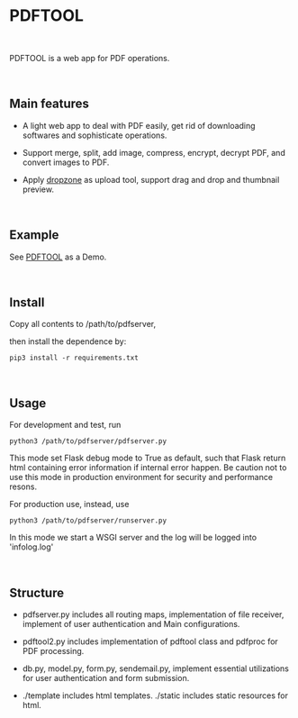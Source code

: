
# PDFTOOL

 

PDFTOOL is a web app for PDF operations.

 

## Main features

-   A light web app to deal with PDF easily, get rid of downloading softwares
    and sophisticate operations.

-   Support merge, split, add image, compress, encrypt, decrypt PDF, and convert
    images to PDF.

-   Apply [dropzone](https://www.dropzonejs.com/) as upload tool, support drag
    and drop and thumbnail preview.

 

## Example

See [PDFTOOL](http://52.205.233.142/) as a Demo.

 

## Install


Copy all contents to /path/to/pdfserver,

then install the dependence by:

~~~~~~~~~~~~~~~~~~~~~~~~~~~~~~~~~~~~~~~~~~~~~~~~~~~~~~~~~~~~~~~~~~~~~~~~~~~~~~~~
pip3 install -r requirements.txt
~~~~~~~~~~~~~~~~~~~~~~~~~~~~~~~~~~~~~~~~~~~~~~~~~~~~~~~~~~~~~~~~~~~~~~~~~~~~~~~~

 

## Usage

For development and test, run

~~~~~~~~~~~~~~~~~~~~~~~~~~~~~~~~~~~~~~~~~~~~~~~~~~~~~~~~~~~~~~~~~~~~~~~~~~~~~~~~
python3 /path/to/pdfserver/pdfserver.py
~~~~~~~~~~~~~~~~~~~~~~~~~~~~~~~~~~~~~~~~~~~~~~~~~~~~~~~~~~~~~~~~~~~~~~~~~~~~~~~~
This mode set Flask debug mode to True as default, such that Flask return html containing error information if internal error happen.
Be caution not to use this mode in production environment for security and performance resons.

For production use, instead, use

~~~~~~~~~~~~~~~~~~~~~~~~~~~~~~~~~~~~~~~~~~~~~~~~~~~~~~~~~~~~~~~~~~~~~~~~~~~~~~~~
python3 /path/to/pdfserver/runserver.py
~~~~~~~~~~~~~~~~~~~~~~~~~~~~~~~~~~~~~~~~~~~~~~~~~~~~~~~~~~~~~~~~~~~~~~~~~~~~~~~~
In this mode we start a WSGI server and the log will be logged into 'infolog.log'


 

## Structure

-   pdfserver.py includes all routing maps, implementation of file receiver,
    implement of user authentication and Main configurations.

-   pdftool2.py includes implementation of pdftool class and pdfproc for PDF processing.

- db.py, model.py, form.py, sendemail.py, implement essential utilizations for user authentication and form submission.

-   ./template includes html templates. ./static includes static resources for html.
